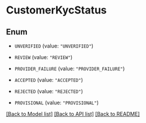 # CustomerKycStatus

## Enum


* `UNVERIFIED` (value: `"UNVERIFIED"`)

* `REVIEW` (value: `"REVIEW"`)

* `PROVIDER_FAILURE` (value: `"PROVIDER_FAILURE"`)

* `ACCEPTED` (value: `"ACCEPTED"`)

* `REJECTED` (value: `"REJECTED"`)

* `PROVISIONAL` (value: `"PROVISIONAL"`)


[[Back to Model list]](../README.md#documentation-for-models) [[Back to API list]](../README.md#documentation-for-api-endpoints) [[Back to README]](../README.md)


